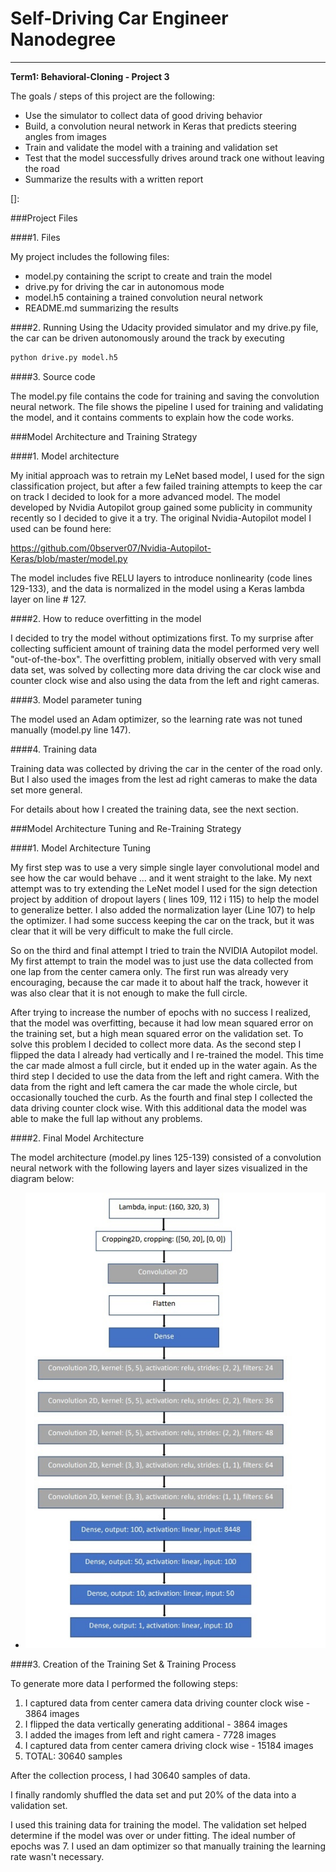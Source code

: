 # Self-Driving Car Engineer Nanodegree

------

**Term1: Behavioral-Cloning - Project 3**

The goals / steps of this project are the following:
* Use the simulator to collect data of good driving behavior
* Build, a convolution neural network in Keras that predicts steering angles from images
* Train and validate the model with a training and validation set
* Test that the model successfully drives around track one without leaving the road
* Summarize the results with a written report


[//]: # "Image References"

[image1]: ./examples/placeholder.png "Model Visualization"
[]: 

###Project Files 

####1. Files

My project includes the following files:
* model.py containing the script to create and train the model
* drive.py for driving the car in autonomous mode
* model.h5 containing a trained convolution neural network 
* README.md  summarizing the results

####2. Running
Using the Udacity provided simulator and my drive.py file, the car can be driven autonomously around the track by executing 
```sh
python drive.py model.h5
```

####3. Source code

The model.py file contains the code for training and saving the convolution neural network. The file shows the pipeline I used for training and validating the model, and it contains comments to explain how the code works.

###Model Architecture and Training Strategy

####1. Model architecture

My initial approach was to retrain my LeNet based model, I used for the sign classification project, but after a few failed training attempts to keep the car on track I decided to look for a more advanced model. The model developed by Nvidia Autopilot group gained some publicity in community recently so I decided to give it a try. The original Nvidia-Autopilot model I used can be found here:

https://github.com/0bserver07/Nvidia-Autopilot-Keras/blob/master/model.py

The model includes five RELU layers to introduce nonlinearity (code lines 129-133), and the data is normalized in the model using a Keras lambda layer on line # 127. 

####2. How to reduce overfitting in the model

I decided to try the model without optimizations first.  To my surprise after collecting sufficient amount of training data the model performed very well "out-of-the-box". The overfitting problem, initially observed with very small data set, was solved by collecting more data driving the car clock wise and  counter clock wise and also using the data from the left and right cameras. 

####3. Model parameter tuning

The model used an Adam optimizer, so the learning rate was not tuned manually (model.py line 147).

####4. Training data

Training data was collected by driving the car in the center of the road only. But I also used the images from the lest ad right cameras to make the data set more general.

For details about how I created the training data, see the next section. 

###Model Architecture Tuning and Re-Training Strategy

####1. Model Architecture Tuning

My first step was to use a very simple single layer convolutional model and see how the car would behave ... and it went straight to the lake. My next attempt was to try extending the LeNet model I used for the sign detection project by addition of dropout layers ( lines 109, 112 i 115) to help the model to generalize better. I also added the normalization layer (Line 107) to help the optimizer. I had some success keeping the car on the track, but it was clear that it will be very difficult to make the full circle. 

So on the third and final attempt I tried  to train the NVIDIA Autopilot model. My first attempt to train the model was to just use the data collected from one lap from the center camera only.  The first run was already very encouraging, because the car made it to about half the track, however it was also clear that it is not enough to make the full circle.  

After trying to increase the number of epochs with no success I realized, that the model was overfitting, because it had low mean squared error on the training set, but a high mean squared error on the validation set. To solve this problem I decided to collect more data. As the second step I flipped the data I already had vertically and I re-trained the model. This time the car made almost a full circle, but it ended up in the water again. As the third step I decided to use the data from the left and right camera. With the data from the right and left camera the car made the whole circle, but occasionally touched the curb. As the fourth and final step I collected the data driving counter clock wise. With this additional data  the model was able to  make the full lap without any problems.  



####2. Final Model Architecture

The model architecture (model.py lines 125-139) consisted of a convolution neural network with the following layers and layer sizes visualized in the diagram below:

- ![alt text][image1]


####3. Creation of the Training Set & Training Process

To generate more data I performed the following steps:

1. I captured data from center camera data driving counter clock wise - 3864 images
2. I flipped the data vertically generating additional - 3864 images
3. I added the images from left and right camera - 7728 images
4. I captured data from center camera driving clock wise - 15184 images
5. TOTAL:  30640 samples

After the collection process, I had 30640 samples of data.


I finally randomly shuffled the data set and put 20% of the data into a validation set. 

I used this training data for training the model. The validation set helped determine if the model was over or under fitting. The ideal number of epochs was 7.  I used an dam optimizer so that manually training the learning rate wasn't necessary.
